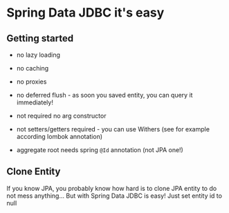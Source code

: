 # Spring Data JDBC it's easy

## Getting started

- no lazy loading
- no caching
- no proxies
- no deferred flush - as soon you saved entity, you can query it immediately!

- not required no arg constructor
- not setters/getters required - you can use Withers (see for example according lombok annotation)

- aggregate root needs spring `@Id` annotation (not JPA one!)

## Clone Entity
 
 If you know JPA, you probably know how hard is to clone JPA entity to do not mess anything...
 But with Spring Data JDBC is easy! Just set entity id to null
 
 ```java
 
 ```
